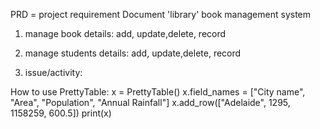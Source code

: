 PRD = project requirement Document
'library' book management system
1. manage book details: 
   add, update,delete, record
2. manage students details:
   add, update,delete, record
   
3. issue/activity:
  
How to use PrettyTable:
x = PrettyTable()
x.field_names = ["City name", "Area", "Population", "Annual Rainfall"]
x.add_row(["Adelaide", 1295, 1158259, 600.5])
print(x)
